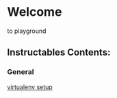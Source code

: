 # Welcome
to playground

## Instructables Contents:

### General
[virtualenv setup](./wiki/setup_virtualenv_for_local_dev_env.md)
